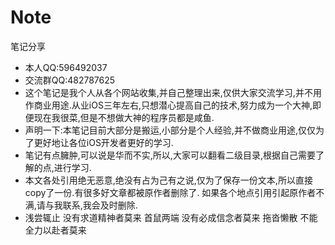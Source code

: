 # Note
笔记分享


- 本人QQ:596492037
- 交流群QQ:482787625
- 这个笔记是我个人从各个网站收集,并自己整理出来,仅供大家交流学习,并不用作商业用途.从业iOS三年左右,只想潜心提高自己的技术,努力成为一个大神,即便现在我很菜,但是不想做大神的程序员都是咸鱼.
- 声明一下:本笔记目前大部分是搬运,小部分是个人经验,并不做商业用途,仅仅为了更好地让各位iOS开发者更好的学习.
- 笔记有点臃肿,可以说是华而不实,所以,大家可以翻看二级目录,根据自己需要了解的点,进行学习.
- 本文各处引用绝无恶意,绝没有占为己有之说,仅为了保存一份文本,所以直接copy了一份.有很多好文章都被原作者删除了.
如果各个地点引用引起原作者不满,请与我联系,我会及时删除.
- 浅尝辄止 没有求道精神者莫来
首鼠两端 没有必成信念者莫来
拖沓懒散 不能全力以赴者莫来

